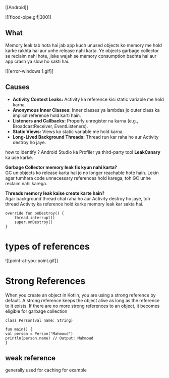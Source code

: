 [[Android]]

![[flood-pipe.gif|300]]
## What 
Memory leak tab hota hai jab app kuch unused objects ko memory me hold karke rakhta hai aur unhe release nahi karta. Ye objects garbage collector se reclaim nahi hote, jiske wajah se memory consumption badhta hai aur app crash ya slow ho sakti hai.

![[error-windows 1.gif]]

## Causes
- **Activity Context Leaks:** Activity ka reference kisi static variable me hold karna.
- **Anonymous Inner Classes:** Inner classes ya lambdas jo outer class ka implicit reference hold karti hain.
- **Listeners and Callbacks:** Properly unregister na karna (e.g., BroadcastReceiver, EventListeners).
- **Static Views:** Views ko static variable me hold karna.
- **Long-Lived Background Threads:** Thread run kar raha ho aur Activity destroy ho jaye.



how to  identify ?
Android Studio ka Profiler ya third-party tool **LeakCanary** ka use karke.

**Garbage Collector memory leak fix kyun nahi karta?**  
 GC un objects ko release karta hai jo no longer reachable hote hain. Lekin agar tumhara code unnecessary references hold karega, toh GC unhe reclaim nahi karega.

**Threads memory leak kaise create karte hain?**  
Agar background thread chal raha ho aur Activity destroy ho jaye, toh thread Activity ka reference hold karke memory leak kar sakta hai.

```
override fun onDestroy() {
    thread.interrupt() 
    super.onDestroy()
}
```

# types of references 


![[point-at-you-point.gif]]
# Strong References

When you create an object in Kotlin, you are using a strong reference by default. A strong reference keeps the object alive as long as the reference to it exists. If there are no more strong references to an object, it becomes eligible for garbage collection

```
class Person(val name: String)  
  
fun main() {  
val person = Person("Mahmoud")  
println(person.name) // Output: Mahmoud  
}
```


## weak reference 

generally used for caching for example 